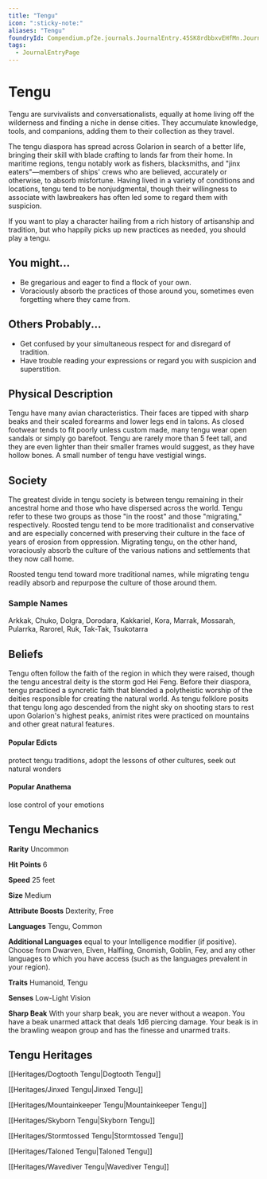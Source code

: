 ```yaml
---
title: "Tengu"
icon: ":sticky-note:"
aliases: "Tengu"
foundryId: Compendium.pf2e.journals.JournalEntry.45SK8rdbbxvEHfMn.JournalEntryPage.YGIwmuVOJI7uNhGM
tags:
  - JournalEntryPage
---
```


# Tengu
Tengu are survivalists and conversationalists, equally at home living off the wilderness and finding a niche in dense cities. They accumulate knowledge, tools, and companions, adding them to their collection as they travel.

The tengu diaspora has spread across Golarion in search of a better life, bringing their skill with blade crafting to lands far from their home. In maritime regions, tengu notably work as fishers, blacksmiths, and "jinx eaters"—members of ships' crews who are believed, accurately or otherwise, to absorb misfortune. Having lived in a variety of conditions and locations, tengu tend to be nonjudgmental, though their willingness to associate with lawbreakers has often led some to regard them with suspicion.

If you want to play a character hailing from a rich history of artisanship and tradition, but who happily picks up new practices as needed, you should play a tengu.

## You might...

*   Be gregarious and eager to find a flock of your own.
*   Voraciously absorb the practices of those around you, sometimes even forgetting where they came from.
    

## Others Probably...

*   Get confused by your simultaneous respect for and disregard of tradition.
*   Have trouble reading your expressions or regard you with suspicion and superstition.
    

## Physical Description

Tengu have many avian characteristics. Their faces are tipped with sharp beaks and their scaled forearms and lower legs end in talons. As closed footwear tends to fit poorly unless custom made, many tengu wear open sandals or simply go barefoot. Tengu are rarely more than 5 feet tall, and they are even lighter than their smaller frames would suggest, as they have hollow bones. A small number of tengu have vestigial wings.

## Society

The greatest divide in tengu society is between tengu remaining in their ancestral home and those who have dispersed across the world. Tengu refer to these two groups as those "in the roost" and those "migrating," respectively. Roosted tengu tend to be more traditionalist and conservative and are especially concerned with preserving their culture in the face of years of erosion from oppression. Migrating tengu, on the other hand, voraciously absorb the culture of the various nations and settlements that they now call home.

Roosted tengu tend toward more traditional names, while migrating tengu readily absorb and repurpose the culture of those around them.

### Sample Names

Arkkak, Chuko, Dolgra, Dorodara, Kakkariel, Kora, Marrak, Mossarah, Pularrka, Rarorel, Ruk, Tak-Tak, Tsukotarra

## Beliefs

Tengu often follow the faith of the region in which they were raised, though the tengu ancestral deity is the storm god Hei Feng. Before their diaspora, tengu practiced a syncretic faith that blended a polytheistic worship of the deities responsible for creating the natural world. As tengu folklore posits that tengu long ago descended from the night sky on shooting stars to rest upon Golarion's highest peaks, animist rites were practiced on mountains and other great natural features.

#### **Popular Edicts**

protect tengu traditions, adopt the lessons of other cultures, seek out natural wonders

#### **Popular Anathema**

lose control of your emotions

## Tengu Mechanics

**Rarity** Uncommon

**Hit Points** 6

**Speed** 25 feet

**Size** Medium

**Attribute Boosts** Dexterity, Free

**Languages** Tengu, Common

**Additional Languages** equal to your Intelligence modifier (if positive). Choose from Dwarven, Elven, Halfling, Gnomish, Goblin, Fey, and any other languages to which you have access (such as the languages prevalent in your region).

**Traits** Humanoid, Tengu

**Senses** Low-Light Vision

**Sharp Beak** With your sharp beak, you are never without a weapon. You have a beak unarmed attack that deals 1d6 piercing damage. Your beak is in the brawling weapon group and has the finesse and unarmed traits.

## Tengu Heritages

[[Heritages/Dogtooth Tengu|Dogtooth Tengu]]

[[Heritages/Jinxed Tengu|Jinxed Tengu]]

[[Heritages/Mountainkeeper Tengu|Mountainkeeper Tengu]]

[[Heritages/Skyborn Tengu|Skyborn Tengu]]

[[Heritages/Stormtossed Tengu|Stormtossed Tengu]]

[[Heritages/Taloned Tengu|Taloned Tengu]]

[[Heritages/Wavediver Tengu|Wavediver Tengu]]
